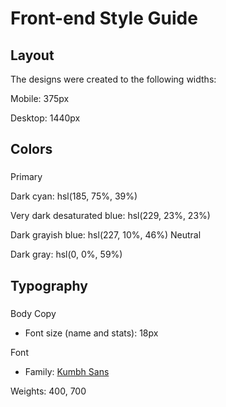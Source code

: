 # Front-end Style Guide


## Layout

The designs were created to the following widths:


 Mobile: 375px

 Desktop: 1440px


## Colors 

### 
Primary

Dark cyan: hsl(185, 75%, 39%)

Very dark desaturated blue: hsl(229, 23%, 23%)
 
Dark grayish blue: hsl(227, 10%, 46%)
Neutral

Dark gray: hsl(0, 0%, 59%)


## Typography

 ### 
 Body Copy

- Font size (name and stats): 18px


 Font

- Family: [Kumbh Sans](https://fonts.google.com/specimen/Kumbh+Sans)

 Weights: 400, 700
